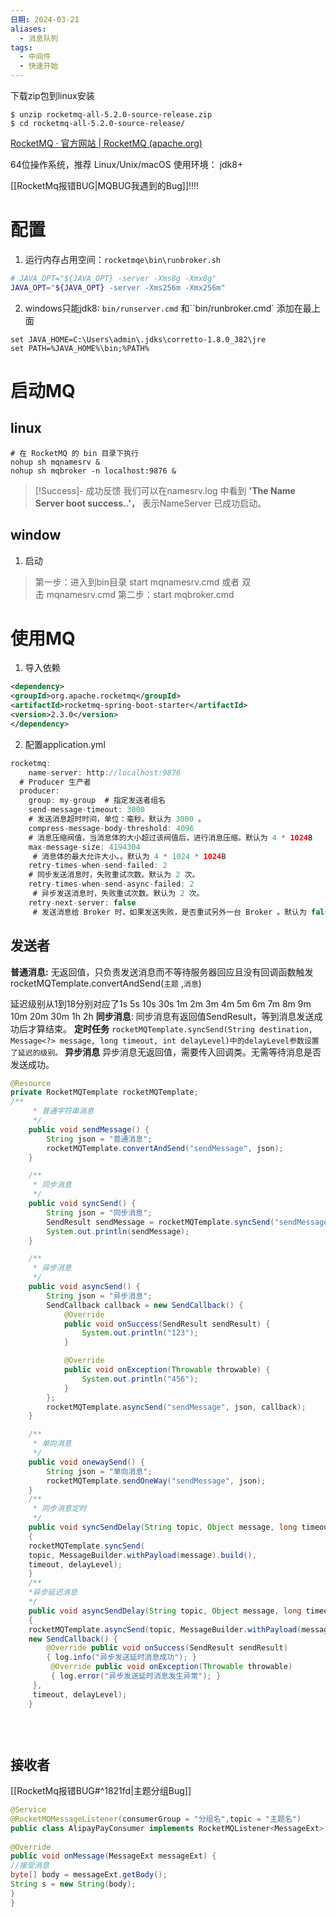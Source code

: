 ```yaml
---
日期: 2024-03-21
aliases:
  - 消息队列
tags:
  - 中间件
  - 快速开始
---
```

下载zip包到linux安装
```
$ unzip rocketmq-all-5.2.0-source-release.zip  
$ cd rocketmq-all-5.2.0-source-release/
```
[RocketMQ · 官方网站 | RocketMQ (apache.org)](https://rocketmq.apache.org/zh/)

64位操作系统，推荐 Linux/Unix/macOS
使用环境： jdk8+

[[RocketMq报错BUG|MQBUG我遇到的Bug]]!!!!
# 配置
1. 运行内存占用空间：`rocketmqe\bin\runbroker.sh` 
```sh
# JAVA_OPT="${JAVA_OPT} -server -Xms8g -Xmx8g"
JAVA_OPT="${JAVA_OPT} -server -Xms256m -Xmx256m"
```
2. windows只能jdk8: `bin/runserver.cmd` 和``bin/runbroker.cmd` 添加在最上面
```
set JAVA_HOME=C:\Users\admin\.jdks\corretto-1.8.0_382\jre 
set PATH=%JAVA_HOME%\bin;%PATH%
```
# 启动MQ
## linux
```
# 在 RocketMQ 的 bin 目录下执行
nohup sh mqnamesrv &
nohup sh mqbroker -n localhost:9876 &
```

> [!Success]- 成功反馈
> 我们可以在namesrv.log 中看到 **'The Name Server boot success..'，** 表示NameServer 已成功启动。

## window
1. 启动
>第一步：进入到bin目录
start mqnamesrv.cmd
或者 双击 mqnamesrv.cmd
第二步：start mqbroker.cmd





# 使用MQ
1. 导入依赖
```xml
<dependency>  
<groupId>org.apache.rocketmq</groupId>  
<artifactId>rocketmq-spring-boot-starter</artifactId>  
<version>2.3.0</version>  
</dependency>
```
2. 配置application.yml
```java
rocketmq:  
	name-server: http://localhost:9876  
  # Producer 生产者
  producer:
    group: my-group  # 指定发送者组名
    send-message-timeout: 3000 
    # 发送消息超时时间，单位：毫秒。默认为 3000 。
    compress-message-body-threshold: 4096 
    # 消息压缩阀值，当消息体的大小超过该阀值后，进行消息压缩。默认为 4 * 1024B
    max-message-size: 4194304
     # 消息体的最大允许大小。。默认为 4 * 1024 * 1024B
    retry-times-when-send-failed: 2 
    # 同步发送消息时，失败重试次数。默认为 2 次。
    retry-times-when-send-async-failed: 2
     # 异步发送消息时，失败重试次数。默认为 2 次。
    retry-next-server: false
     # 发送消息给 Broker 时，如果发送失败，是否重试另外一台 Broker 。默认为 false
```

## 发送者
**普通消息:**
无返回值，只负责发送消息⽽不等待服务器回应且没有回调函数触发
rocketMQTemplate.convertAndSend(`主题` ,`消息`)

延迟级别从1到18分别对应了1s 5s 10s 30s 1m 2m 3m 4m 5m 6m 7m 8m 9m 10m 20m 30m 1h 2h
**同步消息**:
同步消息有返回值SendResult，等到消息发送成功后才算结束。
		**定时任务**
		`rocketMQTemplate.syncSend(String destination, Message<?> message, long timeout, int delayLevel)中的delayLevel参数设置了延迟的级别。`
**异步消息**
	异步消息无返回值，需要传入回调类。无需等待消息是否发送成功。

```java fold:代码
@Resource  
private RocketMQTemplate rocketMQTemplate;
/**
     * 普通字符串消息
     */
    public void sendMessage() {
        String json = "普通消息";
        rocketMQTemplate.convertAndSend("sendMessage", json);
    }

    /**
     * 同步消息
     */
    public void syncSend() {
        String json = "同步消息";
        SendResult sendMessage = rocketMQTemplate.syncSend("sendMessage", json);
        System.out.println(sendMessage);
    }

    /**
     * 异步消息
     */
    public void asyncSend() {
        String json = "异步消息";
        SendCallback callback = new SendCallback() {
            @Override
            public void onSuccess(SendResult sendResult) {
                System.out.println("123");
            }

            @Override
            public void onException(Throwable throwable) {
                System.out.println("456");
            }
        };
        rocketMQTemplate.asyncSend("sendMessage", json, callback);
    }

    /**
     * 单向消息
     */
    public void onewaySend() {
        String json = "单向消息";
        rocketMQTemplate.sendOneWay("sendMessage", json);
    }
    /**
     * 同步消息定时
     */
	public void syncSendDelay(String topic, Object message, long timeout, int delayLevel) 
	{ 
	rocketMQTemplate.syncSend(
	topic, MessageBuilder.withPayload(message).build(), 
	timeout, delayLevel);
	}
	/**
	*异步延迟消息
	*/
	public void asyncSendDelay(String topic, Object message, long timeout, int delayLevel) 
	{ 
	rocketMQTemplate.asyncSend(topic, MessageBuilder.withPayload(message).build(), 
	new SendCallback() { 
		@Override public void onSuccess(SendResult sendResult) 
		{ log.info("异步发送延时消息成功"); }
		 @Override public void onException(Throwable throwable) 
		 { log.error("异步发送延时消息发生异常"); } 
	 }, 
	 timeout, delayLevel); 
	}

  
  
```

## 接收者
[[RocketMq报错BUG#^1821fd|主题分组Bug]]
```java
@Service  
@RocketMQMessageListener(consumerGroup = "分组名",topic = "主题名")  
public class AlipayPayConsumer implements RocketMQListener<MessageExt> {  
  
@Override  
public void onMessage(MessageExt messageExt) {  
//接受消息  
byte[] body = messageExt.getBody();  
String s = new String(body);
}  
}
```
